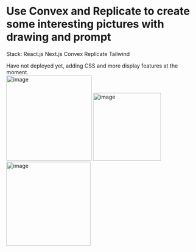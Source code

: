# Use Convex and Replicate to create some interesting pictures with drawing and prompt
Stack:
React.js Next.js Convex Replicate Tailwind 
<p></p>
Have not deployed yet, adding CSS and more display features at the moment.
<div class="container">
<img width="224" alt="image" src="https://github.com/Cora-chan/convex/assets/41717903/4d434af1-6f29-4d80-8cca-f3fe2b794529">
<img width="178" alt="image" src="https://github.com/Cora-chan/convex/assets/41717903/ed5e08af-bedc-4dfb-b18a-1644e1b54ee8">
<img width="221" alt="image" src="https://github.com/Cora-chan/convex/assets/41717903/832cfc40-203c-410c-a2ba-065830b98394">
</div>



